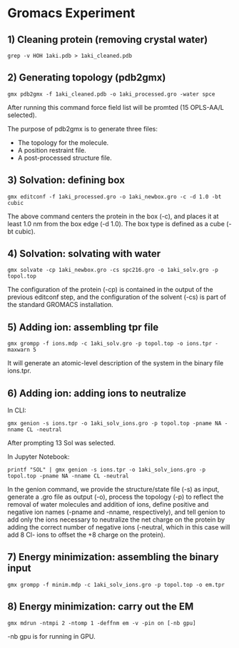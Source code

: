 # Gromacs Experiment



## 1) Cleaning protein (removing crystal water)

```
grep -v HOH 1aki.pdb > 1aki_cleaned.pdb
```



## 2) Generating topology (pdb2gmx)

```
gmx pdb2gmx -f 1aki_cleaned.pdb -o 1aki_processed.gro -water spce
```

After running this command force field list will be promted (15 OPLS-AA/L selected).

The purpose of pdb2gmx is to generate three files:

- The topology for the molecule.
- A position restraint file.
- A post-processed structure file.



## 3) Solvation: defining box 

```
gmx editconf -f 1aki_processed.gro -o 1aki_newbox.gro -c -d 1.0 -bt cubic
```

The above command centers the protein in the box (-c), and places it at least 1.0 nm from the box edge (-d 1.0). The box type is defined as a cube (-bt cubic). 



## 4) Solvation: solvating with water

```
gmx solvate -cp 1aki_newbox.gro -cs spc216.gro -o 1aki_solv.gro -p topol.top
```

The configuration of the protein (-cp) is contained in the output of the previous editconf step, and the configuration of the solvent (-cs) is part of the standard GROMACS installation. 



## 5) Adding ion: assembling tpr file

```
gmx grompp -f ions.mdp -c 1aki_solv.gro -p topol.top -o ions.tpr -maxwarn 5
```

It will generate an atomic-level description of the system in the binary file ions.tpr.



## 6) Adding ion: adding ions to neutralize

In CLI:

```
gmx genion -s ions.tpr -o 1aki_solv_ions.gro -p topol.top -pname NA -nname CL -neutral
```

After prompting 13 Sol was selected.

In Jupyter Notebook:

```
printf "SOL" | gmx genion -s ions.tpr -o 1aki_solv_ions.gro -p topol.top -pname NA -nname CL -neutral
```

In the genion command, we provide the structure/state file (-s) as input, generate a .gro file as output (-o), process the topology (-p) to reflect the removal of water molecules and addition of ions, define positive and negative ion names (-pname and -nname, respectively), and tell genion to add only the ions necessary to neutralize the net charge on the protein by adding the correct number of negative ions (-neutral, which in this case will add 8 Cl- ions to offset the +8 charge on the protein).



## 7) Energy minimization: assembling the binary input

```
gmx grompp -f minim.mdp -c 1aki_solv_ions.gro -p topol.top -o em.tpr
```



## 8) Energy minimization: carry out the EM

```
gmx mdrun -ntmpi 2 -ntomp 1 -deffnm em -v -pin on [-nb gpu]
```

-nb gpu is for running in GPU.





